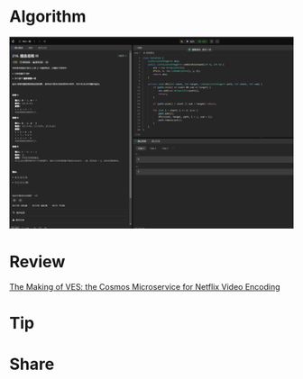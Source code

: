 # Algorithm

![](../../images/temp/zhenran-2024-04-21-lc.png)

# Review

[The Making of VES: the Cosmos Microservice for Netflix Video Encoding](https://medium.com/netflix-techblog/the-making-of-ves-the-cosmos-microservice-for-netflix-video-encoding-946b9b3cd300)

# Tip



# Share
